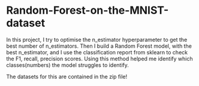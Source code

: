 # Random-Forest-on-the-MNIST-dataset

In this project, I try to optimise the n_estimator hyperparameter to get the best number of n_estimators. Then I build a Random Forest model, with the best n_estimator, and I use the classification report from sklearn to check the F1, recall, precision scores. Using this method helped me identify which classes(numbers) the model struggles to identify. 

The datasets for this are contained in the zip file!


